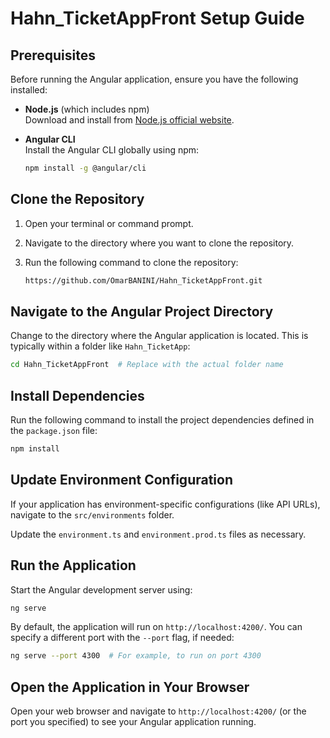 # Hahn_TicketAppFront Setup Guide
## Prerequisites
Before running the Angular application, ensure you have the following installed:

- **Node.js** (which includes npm)  
  Download and install from [Node.js official website](https://nodejs.org/).

- **Angular CLI**  
  Install the Angular CLI globally using npm:

  ```bash
  npm install -g @angular/cli
  ```

## Clone the Repository

1. Open your terminal or command prompt.

2. Navigate to the directory where you want to clone the repository.

3. Run the following command to clone the repository:

   ```bash
   https://github.com/OmarBANINI/Hahn_TicketAppFront.git
   ```

## Navigate to the Angular Project Directory

Change to the directory where the Angular application is located. This is typically within a folder like `Hahn_TicketApp`:

```bash
cd Hahn_TicketAppFront  # Replace with the actual folder name
```

## Install Dependencies

Run the following command to install the project dependencies defined in the `package.json` file:

```bash
npm install
```

## Update Environment Configuration

If your application has environment-specific configurations (like API URLs), navigate to the `src/environments` folder.

Update the `environment.ts` and `environment.prod.ts` files as necessary.

## Run the Application

Start the Angular development server using:

```bash
ng serve
```

By default, the application will run on `http://localhost:4200/`. You can specify a different port with the `--port` flag, if needed:

```bash
ng serve --port 4300  # For example, to run on port 4300
```

## Open the Application in Your Browser

Open your web browser and navigate to `http://localhost:4200/` (or the port you specified) to see your Angular application running.
